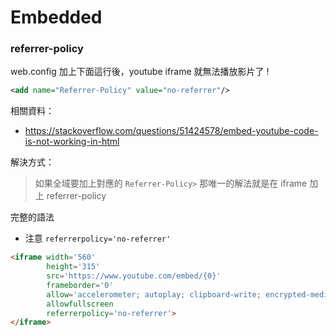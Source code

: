 # Embedded


### referrer-policy

web.config 加上下面這行後，youtube iframe 就無法播放影片了 !

```xml
<add name="Referrer-Policy" value="no-referrer"/>
```

相關資料：

- https://stackoverflow.com/questions/51424578/embed-youtube-code-is-not-working-in-html


解決方式：

> 如果全域要加上對應的 `Referrer-Policy>` 那唯一的解法就是在 iframe 加上 referrer-policy

完整的語法

- 注意 `referrerpolicy='no-referrer'`

```html
<iframe width='560' 
        height='315' 
        src='https://www.youtube.com/embed/{0}' 
        frameborder='0' 
        allow='accelerometer; autoplay; clipboard-write; encrypted-media; gyroscope; picture-in-picture' 
        allowfullscreen 
        referrerpolicy='no-referrer'>
</iframe>
```
